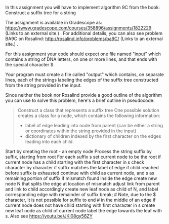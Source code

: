In this assignment you will have to implement algorithm 9C from the book: Construct a suffix tree for a string

The assignment is available in Gradescope as: https://www.gradescope.com/courses/358896/assignments/1822229 (Links to an external site.) .  For additional details, you can also see problem BA9C on Rosalind: http://rosalind.info/problems/ba9C/ (Links to an external site.) .

For this assignment your code should expect one file named "input" which contains a string of DNA letters, on one or more lines, and that ends with the special character $.

Your program must create a file called "output" which contains, on separate lines, each of the strings labeling the edges of the suffix tree constructed from the string provided in the input. 

Since neither the book nor Rosalind provide a good outline of the algorithm you can use to solve this problem, here's a brief outline in pseudocode:

>Construct a class that represents a suffix tree
>One possible solution creates a class for a node, which contains the following information:
> - label of edge leading into node from parent (can be either a string or coordinates within the string provided in the input)
> - dictionary of children indexed by the first character on the edges leading into each child.

Start by creating the root - an empty node
Process the string suffix by suffix, starting from root
For each suffix s
   set current node to be the root
   if current node has a child starting with the first character in s
       check character by character if suffix matches the label of edge
       if child reached before suffix is exhausted
           continue with child as current node, and s as remaining portion of suffix
       if mismatch found inside the edge
           create new node N that splits the edge at location of mismatch
           adjust link from parent and link to child accordingly
           create new leaf node as child of N, and label corresponding edge with remainder of suffix
           break;
     # Note, due to the $ character, it is not possible for suffix to end
     # in the middle of an edge
    if current node does not have child starting with first character in s
       create new leaf node as child of current node
       label the edge towards the leaf with s.
Also see 
https://youtu.be/JKi08gy56ZY
